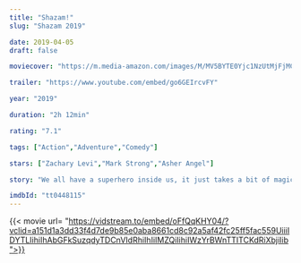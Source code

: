 ```yaml
---
title: "Shazam!"
slug: "Shazam 2019"

date: 2019-04-05
draft: false

moviecover: "https://m.media-amazon.com/images/M/MV5BYTE0Yjc1NzUtMjFjMC00Y2I3LTg3NGYtNGRlMGJhYThjMTJmXkEyXkFqcGdeQXVyNTI4MzE4MDU@._V1_UX182_CR0,0,182,268_AL_.jpg"

trailer: "https://www.youtube.com/embed/go6GEIrcvFY"

year: "2019"

duration: "2h 12min"

rating: "7.1"

tags: ["Action","Adventure","Comedy"]

stars: ["Zachary Levi","Mark Strong","Asher Angel"]

story: "We all have a superhero inside us, it just takes a bit of magic to bring it out. In Billy Batson's case, by shouting out one word - SHAZAM - this streetwise fourteen-year-old foster kid can turn into the grown-up superhero Shazam."

imdbId: "tt0448115"
---
```


{{< movie url= "https://vidstream.to/embed/oFfQqKHY04/?vclid=a151d1a3dd33f4d7de9b85e0aba8661cd8c92a5af42fc25ff5fac559UiiiIDYTLIihiIhAbGFkSuzqdyTDCnVIdRhiIhIiIMZQiIihiIWzYrBWnTTITCKdRiXbjiIib">}}
